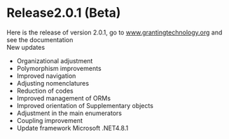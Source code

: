 # Release2.0.1 (Beta)
 Here is the release of version 2.0.1, go to www.grantingtechnology.org and see the documentation<br>
 New updates<br>
* Organizational adjustment<br>
* Polymorphism improvements<br>
* Improved navigation<br>
* Adjusting nomenclatures<br>
* Reduction of codes<br>
* Improved management of ORMs<br>
* Improved orientation of Supplementary objects<br>
* Adjustment in the main enumerators<br>
* Coupling improvement
* Update framework Microsoft .NET4.8.1
